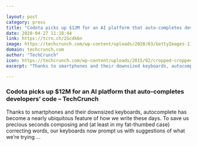 ```yaml
---

layout: post
category: press
title: "Codota picks up $12M for an AI platform that auto-completes developers’ code"
date: 2020-04-27 11:18:44
link: https://tcrn.ch/2Scdk6n
image: https://techcrunch.com/wp-content/uploads/2020/03/GettyImages-1187635203.jpg?w=600
domain: techcrunch.com
author: "TechCrunch"
icon: https://techcrunch.com/wp-content/uploads/2015/02/cropped-cropped-favicon-gradient.png?w=180
excerpt: "Thanks to smartphones and their downsized keyboards, autocomplete has become a nearly ubiquitous feature of how we write these days. To save us precious seconds composing and (at least in my fat-thumbed case) correcting words, our keyboards now prompt us with suggestions of what we’re trying …"

---
```


### Codota picks up $12M for an AI platform that auto-completes developers’ code – TechCrunch

Thanks to smartphones and their downsized keyboards, autocomplete has become a nearly ubiquitous feature of how we write these days. To save us precious seconds composing and (at least in my fat-thumbed case) correcting words, our keyboards now prompt us with suggestions of what we’re trying …